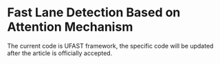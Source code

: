 # Fast Lane Detection Based on Attention Mechanism
The current code is UFAST framework, the specific code will be updated after the article is officially accepted.
